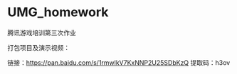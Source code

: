 # UMG_homework
 腾讯游戏培训第三次作业



打包项目及演示视频：

链接：https://pan.baidu.com/s/1rmwlkV7KxNNP2U25SDbKzQ 
提取码：h3ov